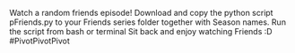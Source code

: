 Watch a random friends episode!
Download and copy the python script pFriends.py to your Friends series folder together with Season names.
Run the script from bash or terminal
Sit back and enjoy watching Friends :D
#PivotPivotPivot
